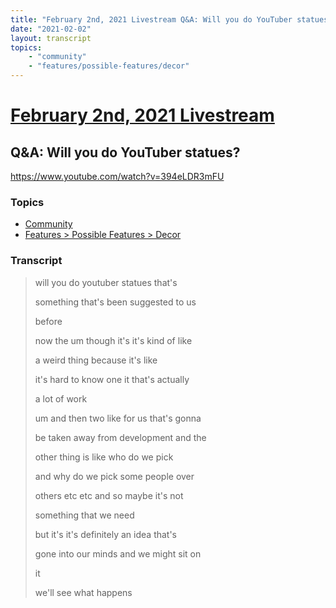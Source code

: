 ```yaml
---
title: "February 2nd, 2021 Livestream Q&A: Will you do YouTuber statues?"
date: "2021-02-02"
layout: transcript
topics:
    - "community"
    - "features/possible-features/decor"
---
```

# [February 2nd, 2021 Livestream](../2021-02-02.md)
## Q&A: Will you do YouTuber statues?
https://www.youtube.com/watch?v=394eLDR3mFU

### Topics
* [Community](../topics/community.md)
* [Features > Possible Features > Decor](../topics/features/possible-features/decor.md)

### Transcript

> will you do youtuber statues that's
>
> something that's been suggested to us
>
> before
>
> now the um though it's it's kind of like
>
> a weird thing because it's like
>
> it's hard to know one it that's actually
>
> a lot of work
>
> um and then two like for us that's gonna
>
> be taken away from development and the
>
> other thing is like who do we pick
>
> and why do we pick some people over
>
> others etc etc and so maybe it's not
>
> something that we need
>
> but it's it's definitely an idea that's
>
> gone into our minds and we might sit on
>
> it
>
> we'll see what happens
>
